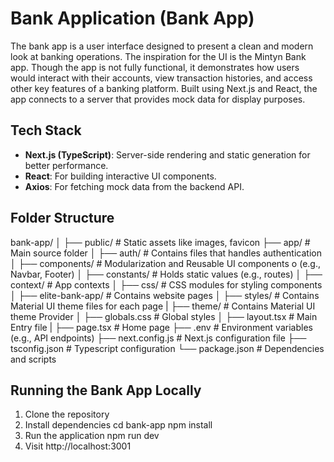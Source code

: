 # Bank Application (Bank App)
The bank app is a user interface designed to present a clean and modern look at banking operations. The inspiration for the UI is the Mintyn Bank app. Though the app is not fully functional, it demonstrates how users would interact with their accounts, view transaction histories, and access other key features of a banking platform. Built using Next.js and React, the app connects to a server that provides mock data for display purposes.




## Tech Stack

- **Next.js (TypeScript)**: Server-side rendering and static generation for better performance.
- **React**: For building interactive UI components.
- **Axios**: For fetching mock data from the backend API.




## Folder Structure

bank-app/
│
├── public/                  # Static assets like images, favicon
├── app/                     # Main source folder
│   ├── auth/                # Contains files that handles authentication
│   ├── components/          # Modularization and Reusable UI components o (e.g., Navbar, Footer)
│   ├── constants/           # Holds static values (e.g., routes)
│   ├── context/             # App contexts
│   ├── css/                 # CSS modules for styling components
│   ├── elite-bank-app/      # Contains website pages
│   ├── styles/              # Contains Material UI theme files for each page
|   ├── theme/               # Contains Material UI theme Provider
│   ├── globals.css          # Global styles
│   ├── layout.tsx           # Main Entry file
|   ├── page.tsx             # Home page
├── .env                     # Environment variables (e.g., API endpoints)
├── next.config.js           # Next.js configuration file
├── tsconfig.json            # Typescript configuration
└── package.json             # Dependencies and scripts




## Running the Bank App Locally
1. Clone the repository
2. Install dependencies
    cd bank-app
    npm install
3. Run the application
    npm run dev
4. Visit http://localhost:3001